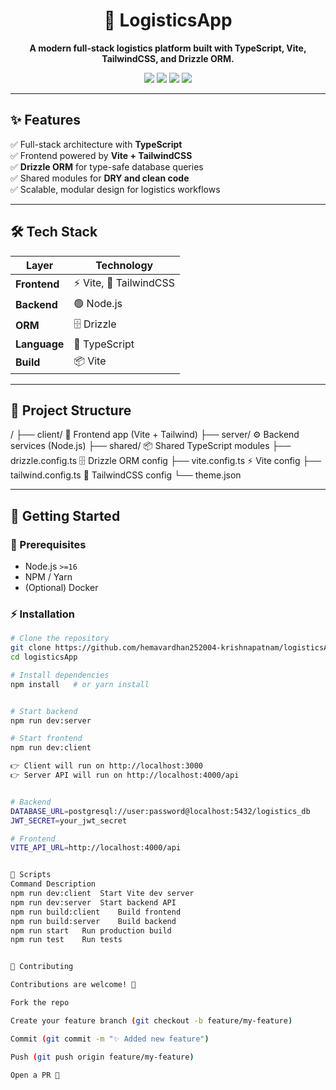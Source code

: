 <h1 align="center">🚚 LogisticsApp</h1>
<p align="center">
  <b>A modern full-stack logistics platform built with TypeScript, Vite, TailwindCSS, and Drizzle ORM.</b>
</p>

<p align="center">
  <img src="https://img.shields.io/github/license/hemavardhan252004-krishnapatnam/logisticsApp?style=for-the-badge" />
  <img src="https://img.shields.io/github/issues/hemavardhan252004-krishnapatnam/logisticsApp?style=for-the-badge&color=blue" />
  <img src="https://img.shields.io/github/stars/hemavardhan252004-krishnapatnam/logisticsApp?style=for-the-badge&color=yellow" />
  <img src="https://img.shields.io/github/forks/hemavardhan252004-krishnapatnam/logisticsApp?style=for-the-badge&color=green" />
</p>

---

## ✨ Features

✅ Full-stack architecture with **TypeScript**  
✅ Frontend powered by **Vite + TailwindCSS**  
✅ **Drizzle ORM** for type-safe database queries  
✅ Shared modules for **DRY and clean code**  
✅ Scalable, modular design for logistics workflows  

---

## 🛠 Tech Stack

| Layer       | Technology |
|-------------|------------|
| **Frontend** | ⚡ Vite, 🎨 TailwindCSS |
| **Backend**  | 🟢 Node.js |
| **ORM**      | 🗄️ Drizzle |
| **Language** | 🔷 TypeScript |
| **Build**    | 📦 Vite |

---

## 📂 Project Structure
/
├── client/ 🎨 Frontend app (Vite + Tailwind)
├── server/ ⚙️ Backend services (Node.js)
├── shared/ 📦 Shared TypeScript modules
├── drizzle.config.ts 🗄️ Drizzle ORM config
├── vite.config.ts ⚡ Vite config
├── tailwind.config.ts 🎨 TailwindCSS config
└── theme.json


---

## 🚀 Getting Started

### 🔑 Prerequisites
- Node.js `>=16`  
- NPM / Yarn  
- (Optional) Docker  

### ⚡ Installation

```bash
# Clone the repository
git clone https://github.com/hemavardhan252004-krishnapatnam/logisticsApp.git
cd logisticsApp

# Install dependencies
npm install   # or yarn install


# Start backend
npm run dev:server

# Start frontend
npm run dev:client

👉 Client will run on http://localhost:3000
👉 Server API will run on http://localhost:4000/api


# Backend
DATABASE_URL=postgresql://user:password@localhost:5432/logistics_db
JWT_SECRET=your_jwt_secret

# Frontend
VITE_API_URL=http://localhost:4000/api


📜 Scripts
Command	Description
npm run dev:client	Start Vite dev server
npm run dev:server	Start backend API
npm run build:client	Build frontend
npm run build:server	Build backend
npm run start	Run production build
npm run test	Run tests


🤝 Contributing

Contributions are welcome! 🎉

Fork the repo

Create your feature branch (git checkout -b feature/my-feature)

Commit (git commit -m "✨ Added new feature")

Push (git push origin feature/my-feature)

Open a PR 🚀
